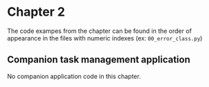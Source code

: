 # Chapter 2

The code exampes from the chapter can be found in the order of appearance in the files with numeric indexes (ex:
`00_error_class.py`)

## Companion task management application
No companion application code in this chapter.